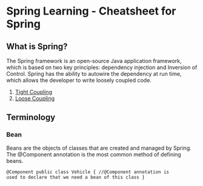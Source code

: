 # Spring Learning    - Cheatsheet for Spring 

## What is Spring?

The Spring framework is an open-source Java application framework, which is based on two key principles: dependency injection and Inversion of Control. Spring has the ability to autowire the dependency at run time, which allows the developer to write loosely coupled code.

<ol>
  <li><a href="https://github.com/insane-arnold/Spring-Learning/tree/main/movie-recommender/lesson1#tight-coupling">Tight Coupling</a></li>
  <li><a href="https://github.com/insane-arnold/Spring-Learning/tree/main/movie-recommender/lesson2#loose-coupling">Loose Coupling</a></li>
</ol>

## Terminology
### Bean

Beans are the objects of classes that are created and managed by Spring. The @Component annotation is the most common method of defining beans.

<code>@Component
public class Vehicle {
  //@Component annotation is used to declare that we need a bean of this class
}</code>


